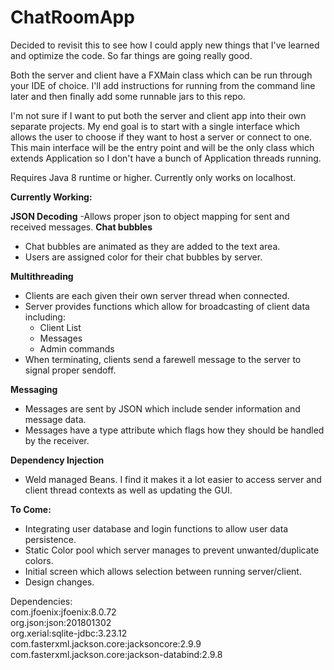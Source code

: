 # ChatRoomApp
Decided to revisit this to see how I could apply new things that I've learned and optimize the code.
So far things are going really good.

Both the server and client have a FXMain class which can be run through your IDE of choice.
I'll add instructions for running from the command line later and then finally add some runnable jars to this repo.

I'm not sure if I want to put both the server and client app into their own separate projects. My end goal is to start with a single interface which allows the user to choose if they want to host a server or connect to one. This main interface will be the entry point and will be the only class which extends Application so I don't have a bunch of Application threads running.

Requires Java 8 runtime or higher.
Currently only works on localhost.

<b>Currently Working:</b>

<b>JSON Decoding</b>
-Allows proper json to object mapping for sent and received messages.
<b>Chat bubbles</b>
- Chat bubbles are animated as they are added to the text area.
- Users are assigned color for their chat bubbles by server.

<b>Multithreading</b>
- Clients are each given their own server thread when connected.
- Server provides functions which allow for broadcasting of client data including:
  - Client List
  - Messages
  - Admin commands
 - When terminating, clients send a farewell message to the server to signal proper sendoff.

<b>Messaging</b>
- Messages are sent by JSON which include sender information and message data.
- Messages have a type attribute which flags how they should be handled by the receiver.

<b>Dependency Injection</b>
- Weld managed Beans. I find it makes it a lot easier to access server and client thread contexts as well as updating the GUI.

<b>To Come:</b>
- Integrating user database and login functions to allow user data persistence.
- Static Color pool which server manages to prevent unwanted/duplicate colors.
- Initial screen which allows selection between running server/client.
- Design changes.

Dependencies:
<br>
com.jfoenix:jfoenix:8.0.72<br>
org.json:json:201801302<br>
org.xerial:sqlite-jdbc:3.23.12<br>
com.fasterxml.jackson.core:jacksoncore:2.9.9<br>
com.fasterxml.jackson.core:jackson-databind:2.9.8

